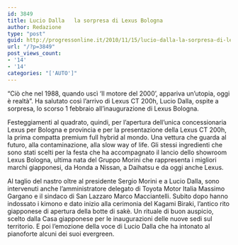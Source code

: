 ```yaml
---
id: 3849
title: Lucio Dalla   la sorpresa di Lexus Bologna
author: Redazione
type: "post"
guid: http://progressonline.it/2010/11/15/lucio-dalla-la-sorpresa-di-lexus-bologna/
url: "/?p=3849"
post_views_count:
- '14'
- '14'
categories: "['AUTO']"
---
```


“Ciò che nel 1988, quando uscì ‘Il motore del 2000’, appariva un’utopia, oggi è realtà”. Ha salutato così l’arrivo di Lexus CT 200h, Lucio Dalla, ospite a sorpresa, lo scorso 1 febbraio all’inaugurazione di Lexus Bologna.

Festeggiamenti al quadrato, quindi, per l’apertura dell’unica concessionaria Lexus per Bologna e provincia e per la presentazione della Lexus CT 200h, la prima compatta premium full hybrid al mondo. Una vettura che guarda al futuro, alla contaminazione, alla slow way of life. Gli stessi ingredienti che sono stati scelti per la festa che ha accompagnato il lancio dello showroom Lexus Bologna, ultima nata del Gruppo Morini che rappresenta i migliori marchi giapponesi, da Honda a Nissan, a Daihatsu e da oggi anche Lexus.

Al taglio del nastro oltre al presidente Sergio Morini e a Lucio Dalla, sono intervenuti anche l’amministratore delegato di Toyota Motor Italia Massimo Gargano e il sindaco di San Lazzaro Marco Macciantelli. Subito dopo hanno indossato i kimono e dato inizio alla cerimonia del Kagami Biraki, l’antico rito giapponese di apertura della botte di sakè. Un rituale di buon auspicio, scelto dalla Casa giapponese per le inaugurazioni delle nuove sedi sul territorio. E poi l’emozione della voce di Lucio Dalla che ha intonato al pianoforte alcuni dei suoi evergreen.